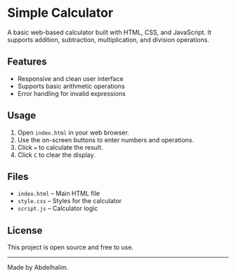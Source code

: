 # Simple Calculator

A basic web-based calculator built with HTML, CSS, and JavaScript. It supports addition, subtraction, multiplication, and division operations.

## Features
- Responsive and clean user interface
- Supports basic arithmetic operations
- Error handling for invalid expressions

## Usage
1. Open `index.html` in your web browser.
2. Use the on-screen buttons to enter numbers and operations.
3. Click `=` to calculate the result.
4. Click `C` to clear the display.

## Files
- `index.html` – Main HTML file
- `style.css` – Styles for the calculator
- `script.js` – Calculator logic

## License
This project is open source and free to use.

---

Made by Abdelhalim.
